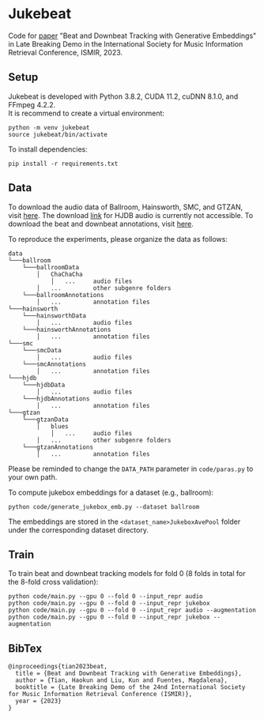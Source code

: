 # Jukebeat

Code for [paper](http://ismir2023program.ismir.net/lbd_363.html) "Beat and Downbeat Tracking with Generative Embeddings" in Late Breaking Demo in the International Society for Music Information Retrieval Conference, ISMIR, 2023.

## Setup

Jukebeat is developed with Python 3.8.2, CUDA 11.2, cuDNN 8.1.0, and FFmpeg 4.2.2.  
It is recommend to create a virtual environment:
```
python -m venv jukebeat
source jukebeat/bin/activate
```
To install dependencies:
```
pip install -r requirements.txt
```

## Data

To download the audio data of Ballroom, Hainsworth, SMC, and GTZAN, visit [here](https://github.com/zhaojw1998/Beat-Transformer#audio-data). The download [link](https://ddmal.music.mcgill.ca/breakscience/dbeat/) for HJDB audio is currently not accessible. To download the beat and downbeat annotations, visit [here](https://github.com/superbock/ISMIR2019).

To reproduce the experiments, please organize the data as follows:

```
data
└───ballroom
	└───ballroomData
		│	ChaChaCha
			│	...		audio files
		│	...			other subgenre folders
	└───ballroomAnnotations
		│	...			annotation files
└───hainsworth
	└───hainsworthData
		│	...			audio files
	└───hainsworthAnnotations
		│	...			annotation files
└───smc
	└───smcData
		│	...			audio files
	└───smcAnnotations
		│	...			annotation files
└───hjdb
	└───hjdbData
		│	...			audio files
	└───hjdbAnnotations
		│	...			annotation files
└───gtzan
	└───gtzanData
		│	blues
			│	...		audio files
		│	...			other subgenre folders
	└───gtzanAnnotations
		│	...			annotation files
```
Please be reminded to change the `DATA_PATH` parameter in `code/paras.py` to your own path.

To compute jukebox embeddings for a dataset (e.g., ballroom):
```
python code/generate_jukebox_emb.py --dataset ballroom
```
The embeddings are stored in the `<dataset_name>JukeboxAvePool` folder under the corresponding dataset directory.

## Train
To train beat and downbeat tracking models for fold 0 (8 folds in total for the 8-fold cross validation):
```
python code/main.py --gpu 0 --fold 0 --input_repr audio
python code/main.py --gpu 0 --fold 0 --input_repr jukebox
python code/main.py --gpu 0 --fold 0 --input_repr audio --augmentation
python code/main.py --gpu 0 --fold 0 --input_repr jukebox --augmentation
```

## BibTex
```
@inproceedings{tian2023beat,
  title = {Beat and Downbeat Tracking with Generative Embeddings},
  author = {Tian, Haokun and Liu, Kun and Fuentes, Magdalena},
  booktitle = {Late Breaking Demo of the 24nd International Society for Music Information Retrieval Conference (ISMIR)},
  year = {2023}
}
```